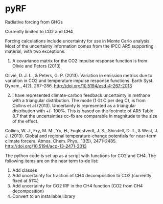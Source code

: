 # pyRF
Radiative forcing from GHGs

Currently limited to CO2 and CH4

Forcing calculations include uncertainty for use in Monte Carlo analysis. Most of the uncertainty information comes from the IPCC AR5 supporting material, with two exceptions:

1) A covariance matrix for the CO2 impulse response function is from Olivie and Peters (2013)

Olivié, D. J. L., & Peters, G. P. (2013). 
Variation in emission metrics due to variation in CO2 and temperature impulse response functions. 
Earth Syst. Dynam., 4(2), 267–286. http://doi.org/10.5194/esd-4-267-2013

2) I have represented climate-carbon feedback uncertainty in methane with a triangular distribution. The mode (1 Gt C per deg C), is from Collins et al (2013). Uncertainty is represented as a triangular distribution with +/- 100%. This is based on the footnote of AR5 Table 8.7 that the uncertainties cc-fb are comparable in magnitude to the size of the effect.

Collins, W. J., Fry, M. M., Yu, H., Fuglestvedt, J. S., Shindell, D. T., & West, J. J. (2013). 
Global and regional temperature-change potentials for near-term climate forcers. 
Atmos. Chem. Phys., 13(5), 2471–2485. http://doi.org/10.5194/acp-13-2471-2013

The python code is set up as a script with functions for CO2 and CH4. The following items are on the near term to-do list:
1) Add classes
2) Add uncertainty for fraction of CH4 decomposition to CO2 (currently fixed at 51%)
3) Add uncertainty for CO2 IRF in the CH4 function (CO2 from CH4 decomposition)
4) Convert to an installable library
